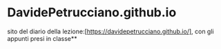 # DavidePetrucciano.github.io


sito del diario della lezione:[https://davidepetrucciano.github.io/], con gli appunti presi in classe**
